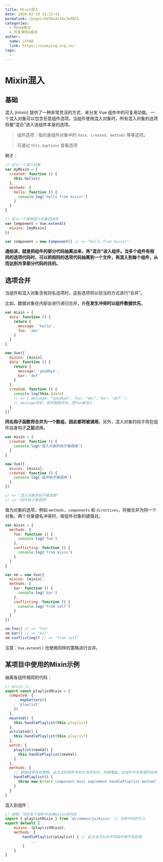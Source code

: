 ```yaml
---
title: Mixin混入
date: 2020-02-19 15:22:41
permalink: /pages/bd36a3c1bc3e0821
categories: 
  - 《Vue》笔记
  - 可复用性&组合
author: 
  name: LIYAO
  link: https://xiaoying.org.cn/
tags: 
  - 
---
```

# Mixin混入

## 基础

混入 (mixin) 提供了一种非常灵活的方式，来分发 Vue 组件中的可复用功能。一个混入对象可以包含任意组件选项。当组件使用混入对象时，所有混入对象的选项将被“混合”进入该组件本身的选项。
<!-- more -->
> 组件选项：指的是组件对象中的 `data`、`created`、`methods` 等等选项。
>
> 可通过 `this.$options` 查看选项

例子：

```js
// 定义一个混入对象
var myMixin = {
  created: function () {
    this.hello()
  },
  methods: {
    hello: function () {
      console.log('hello from mixin!')
    }
  }
}

// 定义一个使用混入对象的组件
var Component = Vue.extend({
  mixins: [myMixin]
})

var component = new Component() // => "hello from mixin!"
```

**通俗讲，就是把组件的部分代码抽离出来，再"混合"进入组件。当多个组件有相同的选项代码时，可以把相同的选项代码抽离到一个文件，再混入到每个组件，从而达到共享部分代码的目的。**



## 选项合并

当组件和混入对象含有同名选项时，这些选项将以恰当的方式进行“合并”。

比如，数据对象在内部会进行递归合并，并**在发生冲突时以组件数据优先**。

```js
var mixin = {
  data: function () {
    return {
      message: 'hello',
      foo: 'abc'
    }
  }
}

new Vue({
  mixins: [mixin],
  data: function () {
    return {
      message: 'goodbye',
      bar: 'def'
    }
  },
  created: function () {
    console.log(this.$data)
    // => { message: "goodbye", foo: "abc", bar: "def" }
    // message同名，组件数据优先，而foo被混入
  }
})
```

**同名钩子函数将合并为一个数组，因此都将被调用**。另外，混入对象的钩子将在组件自身钩子**之前**调用。

```js
var mixin = {
  created: function () {
    console.log('混入对象的钩子被调用')
  }
}

new Vue({
  mixins: [mixin],
  created: function () {
    console.log('组件钩子被调用')
  }
})

// => "混入对象的钩子被调用"
// => "组件钩子被调用"
```

值为对象的选项，例如 `methods`、`components` 和 `directives`，将被合并为同一个对象。两个对象键名冲突时，取组件对象的键值对。

```js
var mixin = {
  methods: {
    foo: function () {
      console.log('foo')
    },
    conflicting: function () {
      console.log('from mixin')
    }
  }
}

var vm = new Vue({
  mixins: [mixin],
  methods: {
    bar: function () {
      console.log('bar')
    },
    conflicting: function () {
      console.log('from self')
    }
  }
})

vm.foo() // => "foo"
vm.bar() // => "bar"
vm.conflicting() // => "from self"
```

注意：`Vue.extend()` 也使用同样的策略进行合并。






## 某项目中使用的Mixin示例

抽离各组件相同的代码：

```js
// mixin.js
export const playlistMixin = {
  computed: {
    ...mapGetters([
      'playlist'
    ])
  },
  mounted() {
    this.handlePlaylist(this.playlist)
  },
  activated() {
    this.handlePlaylist(this.playlist)
  },
  watch: {
    playlist(newVal) {
      this.handlePlaylist(newVal)
    }
  },
  methods: {
    // 根据选项合并策略，此方法和组件中的方法同名时，则被覆盖。如组件中没有相同名称方法时则会使用此方法，从而抛出错误。
    handlePlaylist() {
      throw new Error('component must implement handlePlaylist method')
    }
  }
}
```

混入到组件：

```js
// 使用，可在多个组件中共用mixin的代码
import { playlistMixin } from '@/common/js/mixin' // 共享代码的引入
export default {
    mixins: [playlistMixin],
    methods: {
        handlePlaylist(playlist) { // 此方法可针对不同组件做不同处理
            ...
        }
    }
}
```

